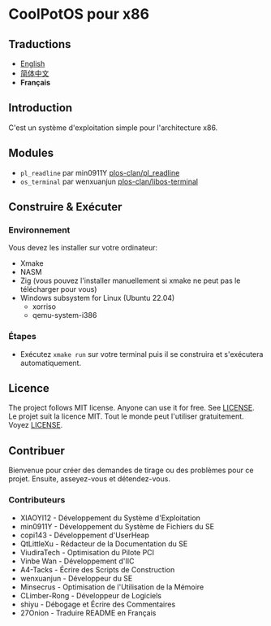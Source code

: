 # CoolPotOS pour x86

## Traductions 

- [English](README.md)
- [简体中文](readme/README-zh-CN.md)
- **Français**

## Introduction

C'est un système d'exploitation simple pour l'architecture x86.

## Modules

* `pl_readline` par min0911Y [plos-clan/pl_readline](https://github.com/plos-clan/pl_readline)
* `os_terminal` par wenxuanjun [plos-clan/libos-terminal](https://github.com/plos-clan/libos-terminal)

## Construire & Exécuter

### Environnement

Vous devez les installer sur votre ordinateur:

- Xmake
- NASM
- Zig (vous pouvez l'installer manuellement si xmake ne peut pas le télécharger pour vous)
- Windows subsystem for Linux (Ubuntu 22.04)
    - xorriso
    - qemu-system-i386

### Étapes 

- Exécutez `xmake run` sur votre terminal puis il se construira et s'exécutera automatiquement.

## Licence 

The project follows MIT license. Anyone can use it for free. See [LICENSE](LICENSE).
Le projet suit la licence MIT. Tout le monde peut l'utiliser gratuitement. Voyez [LICENSE](LICENSE).

## Contribuer

Bienvenue pour créer des demandes de tirage ou des problèmes pour ce projet. Ensuite, asseyez-vous et détendez-vous.

### Contributeurs

* XIAOYI12 - Développement du Système d'Exploitation
* min0911Y - Développement du Système de Fichiers du SE
* copi143 - Développement d'UserHeap
* QtLittleXu - Rédacteur de la Documentation du SE
* ViudiraTech - Optimisation du Pilote PCI
* Vinbe Wan - Développement d'IIC
* A4-Tacks - Écrire des Scripts de Construction
* wenxuanjun - Développeur du SE
* Minsecrus - Optimisation de l'Utilisation de la Mémoire
* CLimber-Rong - Développeur de Logiciels
* shiyu - Débogage et Écrire des Commentaires
* 27Onion - Traduire README en Français
